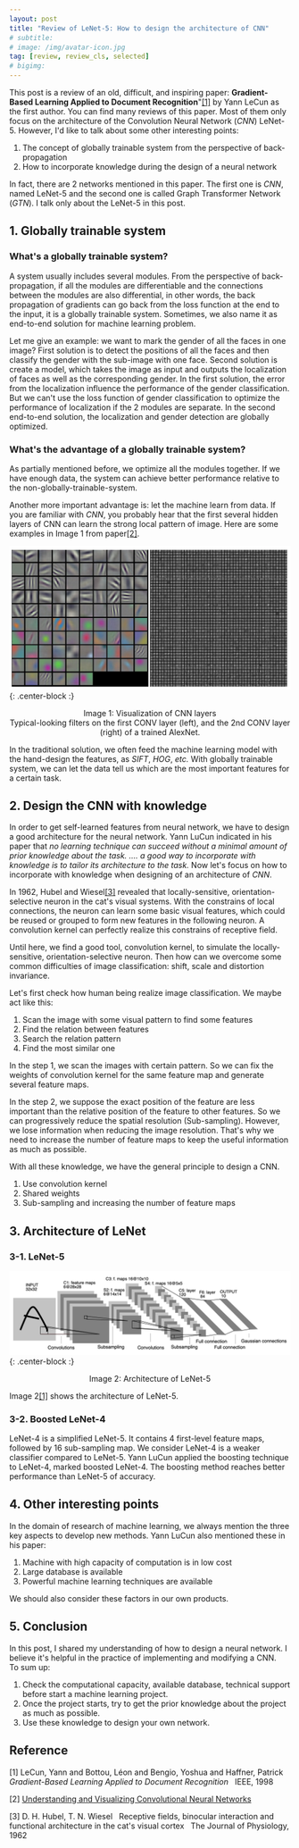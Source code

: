 ```yaml
---
layout: post
title: "Review of LeNet-5: How to design the architecture of CNN"
# subtitle: 
# image: /img/avatar-icon.jpg
tag: [review, review_cls, selected]
# bigimg:
---
```


This post is a review of an old, difficult, and inspiring paper: **Gradient-Based Learning Applied to Document Recognition**"[[1]](#1) by Yann LeCun as the first author. You can find many reviews of this paper. Most of them only focus on the architecture of the Convolution Neural Network (*CNN*) LeNet-5. However, I'd like to talk about some other interesting points:
1. The concept of globally trainable system from the perspective of back-propagation
2. How to incorporate knowledge during the design of a neural network

In fact, there are 2 networks mentioned in this paper. The first one is *CNN*, named LeNet-5 and the second one is called Graph Transformer Network (*GTN*). I talk only about the LeNet-5 in this post.

## 1. Globally trainable system
### What's a globally trainable system? 
A system usually includes several modules. From the perspective of back-propagation, if all the modules are differentiable and the connections between the modules are also differential, in other words, the back propagation of gradients can go back from the loss function at the end to the input, it is a globally trainable system. Sometimes, we also name it as end-to-end solution for machine learning problem.

Let me give an example: we want to mark the gender of all the faces in one image? First solution is to detect the positions of all the faces and then classify the gender with the sub-image with one face. Second solution is create a model, which takes the image as input and outputs the localization of faces as well as the corresponding gender. In the first solution, the error from the localization influence the performance of the gender classification. But we can't use the loss function of gender classification to optimize the performance of localization if the 2 modules are separate. In the second end-to-end solution, the localization and gender detection are globally optimized.

### What's the advantage of a globally trainable system? 
As partially mentioned before, we optimize all the modules together. If we have enough data, the system can achieve better performance relative to the non-globally-trainable-system. 

Another more important advantage is: let the machine learn from data. If you are familiar with *CNN*, you probably hear that the first several hidden layers of CNN can learn the strong local pattern of image. Here are some examples in Image 1 from paper[[2]](#2).

![vis_cnn](/img/post_img/2020-04-19-review_lenet/vis_cnn.png){: .center-block :}
<p align="center">
Image 1: Visualization of CNN layers<br>
Typical-looking filters on the first CONV layer (left), and the 2nd CONV layer (right) of a trained AlexNet. 
</p>

In the traditional solution, we often feed the machine learning model with the hand-design the features, as *SIFT*, *HOG*, *etc.* With globally trainable system, we can let the data tell us which are the most important features for a certain task. 

## 2. Design the CNN with knowledge
In order to get self-learned features from neural network, we have to design a good architecture for the neural network. Yann LuCun indicated in his paper that *no learning technique can succeed without a minimal amount of prior knowledge about the task. .... a good way to incorporate with knowledge is to tailor its architecture to the task.* Now let's focus on how to incorporate with knowledge when designing of an architecture of *CNN*.

In 1962, Hubel and Wiesel[[3]](#3) revealed that locally-sensitive, orientation-selective neuron in the cat's visual systems. With the constrains of local connections, the neuron can learn some basic visual features, which could be reused or grouped to form new features in the following neuron. A convolution kernel can perfectly realize this constrains of receptive field. 

Until here, we find a good tool, convolution kernel, to simulate the locally-sensitive, orientation-selective neuron. Then how can we overcome some common difficulties of image classification: shift, scale and distortion invariance. 

Let's first check how human being realize image classification. We maybe act like this:
1. Scan the image with some visual pattern to find some features
2. Find the relation between features
3. Search the relation pattern
4. Find the most similar one


In the step 1, we scan the images with certain pattern. So we can fix the weights of convolution kernel for the same feature map and generate several feature maps.

In the step 2, we suppose the exact position of the feature are less important than the relative position of the feature to other features. So we can progressively reduce the spatial resolution (Sub-sampling). However, we lose information when reducing the image resolution. That's why we need to increase the number of feature maps to keep the useful information as much as possible.

With all these knowledge, we have the general principle to design a CNN. 
1. Use convolution kernel
2. Shared weights
3. Sub-sampling and increasing the number of feature maps

## 3. Architecture of LeNet
### 3-1. LeNet-5
![lenet5](/img/post_img/2020-04-19-review_lenet/lenet-5.png) {: .center-block :}
<p align="center">
Image 2: Architecture of LeNet-5<br>
</p>

Image 2[[1]](#1) shows the architecture of LeNet-5.

### 3-2. Boosted LeNet-4
LeNet-4 is a simplified LeNet-5. It contains 4 first-level feature maps, followed by 16 sub-sampling map. We consider LeNet-4 is a weaker classifier compared to LeNet-5. Yann LuCun applied the boosting technique to LeNet-4, marked boosted LeNet-4. The boosting method reaches better performance than LeNet-5 of accuracy.

## 4. Other interesting points
In the domain of research of machine learning, we always mention the three key aspects to develop new methods. Yann LuCun also mentioned these in his paper:
1. Machine with high capacity of computation is in low cost 
2. Large database is available
3. Powerful machine learning techniques are available

We should also consider these factors in our own products.

## 5. Conclusion
In this post, I shared my understanding of how to design a neural network. I believe it's helpful in the practice of implementing and modifying a CNN.<br>
To sum up:
1. Check the computational capacity, available database, technical support before start a machine learning project.
2. Once the project starts, try to get the prior knowledge about the project as much as possible.
3. Use these knowledge to design your own network.

## Reference
<a id="1">[1]</a> 
LeCun, Yann and Bottou, Léon and Bengio, Yoshua and Haffner, Patrick &nbsp;
*Gradient-Based Learning Applied to Document Recognition* &nbsp;
IEEE, 1998

<a id="2">[2]</a> 
<a href="https://cs231n.github.io/understanding-cnn/">Understanding and Visualizing Convolutional Neural Networks</a>

<a id="3">[3]</a>
D. H. Hubel,  T. N. Wiesel &nbsp;
Receptive fields, binocular interaction and functional architecture in the cat's visual cortex &nbsp;
The Journal of Physiology, 1962

